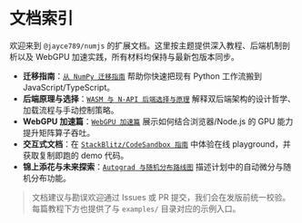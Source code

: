 # 文档索引

欢迎来到 `@jayce789/numjs` 的扩展文档。这里按主题提供深入教程、后端机制剖析以及 WebGPU 加速实践，所有材料均保持与最新包版本同步。

- **迁移指南**：[`从 NumPy 迁移指南`](./tutorials/from-numpy-migration.md) 帮助你快速把现有 Python 工作流搬到 JavaScript/TypeScript。
- **后端原理与选择**：[`WASM 与 N-API 后端选择与原理`](./tutorials/backends.md) 解释双后端架构的设计哲学、加载流程与手动控制策略。
- **WebGPU 加速篇**：[`WebGPU 加速篇`](./tutorials/webgpu.md) 展示如何结合浏览器/Node.js 的 GPU 能力提升矩阵算子吞吐。
- **交互式文档**：在 [`StackBlitz/CodeSandbox 指南`](./interactive/README.md) 中体验在线 playground，并获取复制即跑的 demo 代码。
- **锦上添花与未来探索**：[`Autograd 与随机分布路线图`](./future.md) 描述计划中的自动微分与随机分布功能。

> 文档建议与勘误欢迎通过 Issues 或 PR 提交，我们会在发版前统一校验。每篇教程下方也提供了与 `examples/` 目录对应的示例入口。
